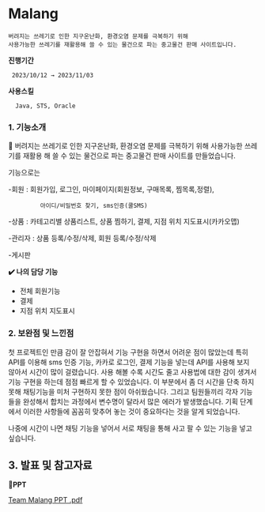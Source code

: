 # Malang
    버려지는 쓰레기로 인한 지구온난화, 환경오염 문제를 극복하기 위해 
    사용가능한 쓰레기를 재활용해 쓸 수 있는 물건으로 파는 중고물건 판매 사이트입니다.

**진행기간**

     2023/10/12 → 2023/11/03

**사용스킬**

      Java, STS, Oracle

### **1. 기능소개**

<aside>
📌 버려지는 쓰레기로 인한 지구온난화, 환경오염 문제를 극복하기 위해 사용가능한 쓰레기를 재활용 해 쓸 수 있는 물건으로 파는 중고물건 판매 사이트를 만들었습니다.

기능으로는 

-회원 : 회원가입, 로그인, 마이페이지(회원정보, 구매목록, 찜목록,정렬), 

             아이디/비밀번호 찾기, sms인증(쿨SMS)

-상품 : 카테고리별 상품리스트, 상품 찜하기, 결제, 지점 위치 지도표시(카카오맵)

-관리자 : 상품 등록/수정/삭제, 회원 등록/수정/삭제

-게시판

</aside>

**✔️ 나의 담당 기능**

- 전체 회원기능
- 결제
- 지점 위치 지도표시


### 2. 보완점 및 느낀점

첫 프로젝트인 만큼 감이 잘 안잡혀서 기능 구현을 하면서 어려운 점이 많았는데 특히 API를 이용해 sms 인증 기능, 카카로 로그인, 결제 기능을 넣는데 API를 사용해 보지 않아서 시간이 많이 걸렸습니다. 사용 해볼 수록 시간도 줄고 사용법에 대한 감이 생겨서 기능 구현을 하는데 점점 빠르게 할 수 있었습니다. 이 부분에서 좀 더 시간을 단축 하지 못해 채팅기능을 미처 구현하지 못한 점이 아쉬웠습니다. 그리고 팀원들끼리 각자 기능들을 완성해서 합치는 과정에서 변수명이 달라서 많은 에러가 발생했습니다. 기획 단계에서 이러한 사항들에 꼼꼼히 맞추어 놓는 것이 중요하다는 것을 알게 되었습니다.

나중에 시간이 나면 채팅 기능을 넣어서 서로 채팅을 통해 사고 팔 수 있는 기능을 넣고 싶습니다. 

## **3. 발표 및 참고자료**

🔗**PPT**

[Team Malang PPT .pdf](https://prod-files-secure.s3.us-west-2.amazonaws.com/71c3c5fa-2cee-4e71-8ae7-ee5be5f5661a/cf8c63df-80da-46fa-af47-13ec80a3e45b/231106_5%EC%A1%B0_Team_Malang_PPT_.pdf)
